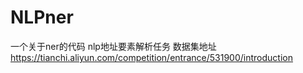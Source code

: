 # NLPner
 一个关于ner的代码
 nlp地址要素解析任务
 数据集地址
 https://tianchi.aliyun.com/competition/entrance/531900/introduction
